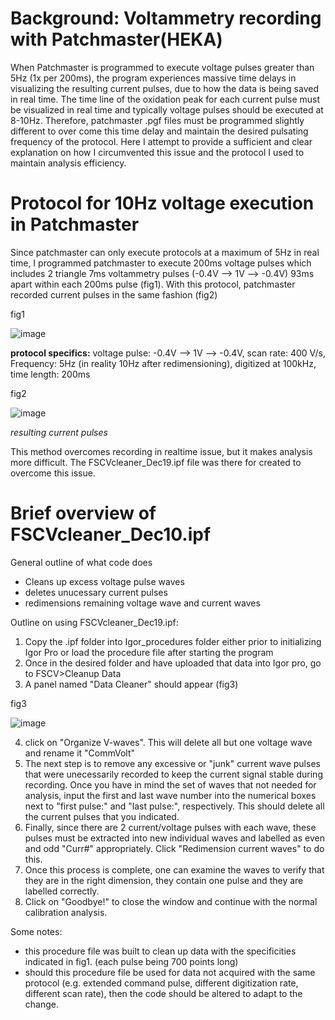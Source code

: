 # Background: Voltammetry recording with Patchmaster(HEKA)

When Patchmaster is programmed to execute voltage pulses greater than 5Hz (1x per 200ms), the program experiences massive time delays in visualizing the resulting current pulses, due to how the data is being saved in real time. The time line of the oxidation peak for each current pulse must be visualized in real time and typically voltage pulses should be executed at 8-10Hz. Therefore, patchmaster .pgf files must be programmed slightly different to over come this time delay and maintain the desired pulsating frequency of the protocol. Here I attempt to provide a sufficient and clear explanation on how I circumvented this issue and the protocol I used to maintain analysis efficiency. 

# Protocol for 10Hz voltage execution in Patchmaster

Since patchmaster can only execute protocols at a maximum of 5Hz in real time, I programmed patchmaster to execute 200ms voltage pulses which includes 2 triangle 7ms voltammetry pulses (-0.4V --> 1V --> -0.4V) 93ms apart within each 200ms pulse (fig1). With this protocol, patchmaster recorded current pulses in the same fashion (fig2)

fig1

![image](https://user-images.githubusercontent.com/52377705/70886590-155e7700-1fdc-11ea-8207-1878cb2e6a86.png)

**protocol specifics:** voltage pulse: -0.4V --> 1V --> -0.4V, scan rate: 400 V/s, Frequency: 5Hz (in reality 10Hz after redimensioning), digitized at 100kHz, time length: 200ms

fig2

![image](https://user-images.githubusercontent.com/52377705/70886929-fa403700-1fdc-11ea-9d85-ce0d7e6004c2.png)

*resulting current pulses*

This method overcomes recording in realtime issue, but it makes analysis more difficult. The FSCVcleaner_Dec19.ipf file was there for created to overcome this issue. 

# Brief overview of FSCVcleaner_Dec10.ipf

General outline of what code does 
- Cleans up excess voltage pulse waves
- deletes unucessary current pulses 
- redimensions remaining voltage wave and current waves 

Outline on using FSCVcleaner_Dec19.ipf:
1) Copy the .ipf folder into Igor_procedures folder either prior to initializing Igor Pro or load the procedure file after starting the program 
2) Once in the desired folder and have uploaded that data into Igor pro, go to FSCV>Cleanup Data
3) A panel named "Data Cleaner" should appear (fig3)

fig3

![image](https://user-images.githubusercontent.com/52377705/70895450-45fbdc00-1fef-11ea-854d-e0f36fd430de.png)

4) click on "Organize V-waves". This will delete all but one voltage wave and rename it "CommVolt"
5) The next step is to remove any excessive or "junk" current wave pulses that were unecessarily recorded to keep the current signal stable during recording. Once you have in mind the set of waves that not needed for analysis, input the first and last wave number into the numerical boxes next to "first pulse:" and "last pulse:", respectively. This should delete all the current pulses that you indicated. 
6) Finally, since there are 2 current/voltage pulses with each wave, these pulses must be extracted into new individual waves and labelled as even and odd "Curr#" appropriately. Click "Redimension current waves" to do this. 
7) Once this process is complete, one can examine the waves to verify that they are in the right dimension, they contain one pulse and they are labelled correctly. 
8) Click on "Goodbye!" to close the window and continue with the normal calibration analysis. 

Some notes:
- this procedure file was built to clean up data with the specificities indicated in fig1. (each pulse being 700 points long)
- should this procedure file be used for data not acquired with the same protocol (e.g. extended command pulse, different digitization rate, different scan rate), then the code should be altered to adapt to the change. 
